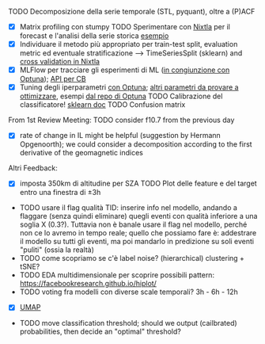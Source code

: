TODO Decomposizione della serie temporale (STL, pyquant), oltre a (P)ACF
- [x] Matrix profiling con stumpy
TODO Sperimentare con [Nixtla](https://www.nixtla.io/open-source) per il forecast e l'analisi della serie storica [esempio](https://nixtlaverse.nixtla.io/mlforecast/docs/getting-started/end_to_end_walkthrough.html)
- [x] Individuare il metodo più appropriato per train-test split, evaluation metric ed eventuale stratificazione --> TimeSeriesSplit (sklearn) and [cross validation in Nixtla](https://nixtlaverse.nixtla.io/statsforecast/docs/tutorials/crossvalidation.html)
- [x] MLFlow per tracciare gli esperimenti di ML ([in congiunzione con Optuna](https://mlflow.org/docs/latest/traditional-ml/hyperparameter-tuning-with-child-runs/notebooks/hyperparameter-tuning-with-child-runs.html)); [API per CB](https://mlflow.org/docs/latest/python_api/mlflow.catboost.html)
- [x] Tuning degli iperparametri [con Optuna](https://forecastegy.com/posts/catboost-hyperparameter-tuning-guide-with-optuna/); [altri parametri da provare a ottimizzare](https://catboost.ai/en/docs/concepts/parameter-tuning#l2-reg), esempi [dal repo di Optuna](https://github.com/optuna/optuna-examples/tree/main/catboost)
TODO Calibrazione del classificatore! [sklearn doc](https://scikit-learn.org/stable/modules/calibration.html)
TODO Confusion matrix

From 1st Review Meeting:
TODO consider f10.7 from the previous day
- [x] rate of change in IL might be helpful (suggestion by Hermann Opgenoorth); we could consider a decomposition according to the first derivative of the geomagnetic indices

Altri Feedback:
- [x] imposta 350km di altitudine per SZA
TODO Plot delle feature e del target entro una finestra di ±3h
- TODO usare il flag qualità TID: inserire info nel modello, andando a flaggare (senza quindi eliminare) quegli eventi con qualità inferiore a una soglia X (0.3?). Tuttavia non è banale usare il flag nel modello, perché non ce lo avremo in tempo reale; quello che possiamo fare è: addestrare il modello su tutti gli eventi, ma poi mandarlo in predizione su soli eventi "puliti" (ossia la realtà)
- TODO come scopriamo se c'è label noise? (hierarchical) clustering + tSNE?
- TODO EDA multidimensionale per scoprire possibili pattern: https://facebookresearch.github.io/hiplot/
- TODO voting fra modelli con diverse scale temporali? 3h - 6h - 12h
- [x] [UMAP](https://umap-learn.readthedocs.io/en/latest/faq.html)
- TODO move classification threshold; should we output (cailbrated) probabilities, then decide an "optimal" threshold?